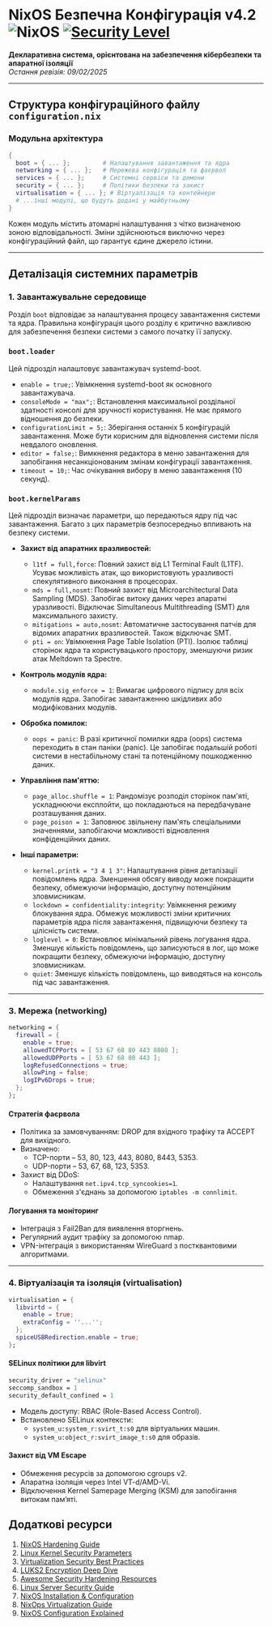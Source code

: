 # NixOS Безпечна Конфігурація v4.2 ![NixOS](https://img.shields.io/badge/NixOS-24.11-blue.svg) [![Security Level](https://img.shields.io/badge/SECURITY-Paranoic-red)](https://nixos.org/security)

**Декларативна система, орієнтована на забезпечення кібербезпеки та апаратної ізоляції**  
*Остання ревізія: 09/02/2025*

---

## Структура конфігураційного файлу `configuration.nix`

### Модульна архітектура
```nix
{
  boot = { ... };         # Налаштування завантаження та ядра
  networking = { ... };   # Мережева конфігурація та фаєрвол
  services = { ... };     # Системні сервіси та демони
  security = { ... };     # Політики безпеки та захист
  virtualisation = { ... }; # Віртуалізація та контейнери
  # ...інші модулі, що будуть додані у майбутньому
}
```
Кожен модуль містить атомарні налаштування з чітко визначеною зоною відповідальності. Зміни здійснюються виключно через конфігураційний файл, що гарантує єдине джерело істини.

---

## Деталізація системних параметрів

### 1. Завантажувальне середовище
Розділ `boot` відповідає за налаштування процесу завантаження системи та ядра.  Правильна конфігурація цього розділу є критично важливою для забезпечення безпеки системи з самого початку її запуску.

### `boot.loader`

Цей підрозділ налаштовує завантажувач systemd-boot.

*   `enable = true;`: Увімкнення systemd-boot як основного завантажувача.
*   `consoleMode = "max";`: Встановлення максимальної роздільної здатності консолі для зручності користування.  Не має прямого відношення до безпеки.
*   `configurationLimit = 5;`: Зберігання останніх 5 конфігурацій завантаження.  Може бути корисним для відновлення системи після невдалого оновлення.
*   `editor = false;`: Вимкнення редактора в меню завантаження для запобігання несанкціонованим змінам конфігурації завантаження.
*   `timeout = 10;`: Час очікування вибору в меню завантаження (10 секунд).

### `boot.kernelParams`

Цей підрозділ визначає параметри, що передаються ядру під час завантаження.  Багато з цих параметрів безпосередньо впливають на безпеку системи.

*   **Захист від апаратних вразливостей:**
    *   `l1tf = full,force`:  Повний захист від L1 Terminal Fault (L1TF).  Усуває можливість атак, що використовують уразливості спекулятивного виконання в процесорах.
    *   `mds = full,nosmt`: Повний захист від Microarchitectural Data Sampling (MDS).  Запобігає витоку даних через апаратні уразливості.  Відключає Simultaneous Multithreading (SMT) для максимального захисту.
    *   `mitigations = auto,nosmt`: Автоматичне застосування патчів для відомих апаратних вразливостей.  Також відключає SMT.
    *   `pti = on`: Увімкнення Page Table Isolation (PTI).  Ізолює таблиці сторінок ядра та користувацького простору, зменшуючи ризик атак Meltdown та Spectre.

*   **Контроль модулів ядра:**
    *   `module.sig_enforce = 1`:  Вимагає цифрового підпису для всіх модулів ядра.  Запобігає завантаженню шкідливих або модифікованих модулів.

*   **Обробка помилок:**
    *   `oops = panic`:  В разі критичної помилки ядра (oops) система переходить в стан паніки (panic).  Це запобігає подальшій роботі системи в нестабільному стані та потенційному пошкодженню даних.

*   **Управління пам'яттю:**
    *   `page_alloc.shuffle = 1`: Рандомізує розподіл сторінок пам'яті, ускладнюючи експлойти, що покладаються на передбачуване розташування даних.
    *   `page_poison = 1`:  Заповнює звільнену пам'ять спеціальними значеннями, запобігаючи можливості відновлення конфіденційних даних.

*   **Інші параметри:**
    *   `kernel.printk = "3 4 1 3"`: Налаштування рівня деталізації повідомлень ядра.  Зменшення обсягу виводу може покращити безпеку, обмежуючи інформацію, доступну потенційним зловмисникам.
    *   `lockdown = confidentiality:integrity`:  Увімкнення режиму блокування ядра.  Обмежує можливості зміни критичних параметрів ядра після завантаження, підвищуючи безпеку та цілісність системи.
    *   `loglevel = 0`:  Встановлює мінімальний рівень логування ядра.  Зменшує кількість повідомлень, що записуються в лог, що може покращити безпеку, обмежуючи інформацію, доступну зловмисникам.
    *   `quiet`: Зменшує кількість повідомлень, що виводяться на консоль під час завантаження.

---

### 3. Мережа (networking)
```nix
networking = {
  firewall = {
    enable = true;
    allowedTCPPorts = [ 53 67 68 80 443 8080 ];
    allowedUDPPorts = [ 53 67 68 80 443 ];
    logRefusedConnections = true;
    allowPing = false;
    logIPv6Drops = true;
  };
};
```

#### Стратегія фаєрвола
- Політика за замовчуванням: DROP для вхідного трафіку та ACCEPT для вихідного.
- Визначено: 
  - TCP-порти – 53, 80, 123, 443, 8080, 8443, 5353.
  - UDP-порти – 53, 67, 68, 123, 5353.
- Захист від DDoS:
  - Налаштування `net.ipv4.tcp_syncookies=1`.
  - Обмеження з'єднань за допомогою `iptables -m connlimit`.

#### Логування та моніторинг
- Інтеграція з Fail2Ban для виявлення вторгнень.
- Регулярний аудит трафіку за допомогою nmap.
- VPN-інтеграція з використанням WireGuard з постквантовими алгоритмами.

---

### 4. Віртуалізація та ізоляція (virtualisation)
```nix
virtualisation = {
  libvirtd = {
    enable = true;
    extraConfig = ''...'';
  };
  spiceUSBRedirection.enable = true;
};
```

#### SELinux політики для libvirt
```nix
security_driver = "selinux"
seccomp_sandbox = 1
security_default_confined = 1
```
- Модель доступу: RBAC (Role-Based Access Control).
- Встановлено SELinux контексти:
  - `system_u:system_r:svirt_t:s0` для віртуальних машин.
  - `system_u:object_r:svirt_image_t:s0` для образів.

#### Захист від VM Escape
- Обмеження ресурсів за допомогою cgroups v2.
- Апаратна ізоляція через Intel VT-d/AMD-Vi.
- Відключення Kernel Samepage Merging (KSM) для запобігання витокам пам’яті.

## Додаткові ресурси
1. [NixOS Hardening Guide](https://nixos.wiki/wiki/Hardening)
2. [Linux Kernel Security Parameters](https://kernsec.org/wiki/index.php/Kernel_Self_Protection_Project)
3. [Virtualization Security Best Practices](https://libvirt.org/docs.html)
4. [LUKS2 Encryption Deep Dive](https://gitlab.com/cryptsetup/cryptsetup/-/wikis/FrequentlyAskedQuestions)
5. [Awesome Security Hardening Resources](https://github.com/decalage2/awesome-security-hardening)
6. [Linux Server Security Guide](https://github.com/imthenachoman/How-To-Secure-A-Linux-Server)
7. [NixOS Installation & Configuration](https://github.com/titanknis/Nixos-Installation-Guide)
8. [NixOps Virtualization Guide](https://nixos.wiki/wiki/NixOps/Virtualization)
9. [NixOS Configuration Explained](https://christitus.com/nixos-explained/)
